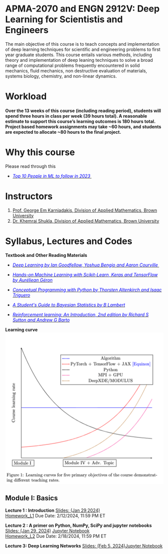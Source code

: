 # APMA-2070 and ENGN 2912V: Deep Learning for Scientistis and Engineers

The main objective of this course is to teach concepts and implementation of deep learning techniques for scientific and engineering problems to first year graduate students. This course entails various methods, including theory and implementation of deep leaning techniques to solve a broad range of computational problems frequently encountered in solid mechanics, fluid mechanics, non destructive evaluation of materials, systems biology, chemistry, and non-linear dynamics.


# Workload

#### Over the 13 weeks of this course (including reading period), students will spend three hours in class per week (39 hours total). A reasonable estimate to support this course’s learning outcomes is 180 hours total. Project based homework assignments may take ~60 hours, and students are expected to allocate ~80 hours to the final project.


# Why this course
Please read through this  
* [<span style="color:blue"> <em>Top 10 People in ML to follow in 2023 </em> </span>](https://academy.digilab.co.uk/posts/which-ml-experts-should-you-follow-in-2023)



# Instructors  
1. [Prof. George Em Karniadakis, Division of Applied Mathematics, Brown University](https://scholar.google.com/citations?user=yZ0-ywkAAAAJ&hl=en&oi=ao)
2. [Dr. Khemraj Shukla, Division of Applied Mathematics, Brown University](https://scholar.google.com/citations?user=XMWXf8sAAAAJ&hl=en&oi=ao)


## 


# Syllabus, Lectures and Codes 


**Textbook and Other Reading Materials** 

* [<span style="color:blue"> <em>Deep Learning by Ian Goodfellow, Yoshua Bengio and Aaron Courville </em> </span>](https://www.deeplearningbook.org)

* [<span style="color:blue"> <em>Hands-on Machine Learning with Scikit-Learn, Keras and TensorFlow by Auréliean Géron</em> </span>](https://www.amazon.com/Hands-Machine-Learning-Scikit-Learn-TensorFlow/dp/1492032646)

* [<span style="color:blue"> <em>Conceptual Programming with Python by Thorsten Altenkirch and Isaac Triguero</em> </span>](https://www.google.com/books/edition/Conceptual_Programming_with_Python/nUO0DwAAQBAJ?hl=en&gbpv=1&dq=conceptual+programming+with+python&printsec=frontcover)

* [<span style="color:blue"> <em>A Student's Guide to Bayesian Statistics by B Lambert  </em> </span>](https://www.torrossa.com/en/resources/an/5017731)

* [<span style="color:blue"> <em>Reinforcement learning: An Introduction, 2nd edition by Richard S Sutton and Andrew G Barto</em> </span>](https://scholar.google.ca/citations?view_op=view_citation&hl=en&user=6m4wv6gAAAAJ&citation_for_view=6m4wv6gAAAAJ:IWHjjKOFINEC)


**Learning curve**
![Learning curve](images/learning_curve.png?raw=true "Title") 



## Module I: Basics 

**Lecture 1 : Introduction** [Slides: (Jan 29,2024)](https://www.dropbox.com/scl/fi/rzyza1r7folp7rkcwo9hg/Lecture_01_Introduction.pptx?rlkey=hu5um9r6pmpyeo0i0ej863u1h&dl=0)  
[Homework\_L1](Homeworks/HW\_L1.pdf) Due Date: 2/12/2024, 11:59 PM ET


**Lecture 2 : A primer on Python, NumPy, SciPy and jupyter notebooks** [Slides: (Jan 29, 2024)](https://www.dropbox.com/scl/fi/yj0sl2eoj9kscubfdr2qn/Lecture_02_Primer_Python_Final.pptx?rlkey=r2celqflu6pcklx17pdul4zyc&dl=0) [Jupyter Notebook](https://github.com/raj-brown/APMA_2070_ENGN_2912_SPRING_2024/blob/main/Lecture_2_Notebook/python_primer.ipynb)  
[Homework\_L2](Homeworks/HW\_L2.pdf) Due Date: 2/18/2024, 11:59 PM ET

**Lecture 3: Deep Learning Networks** [Slides: (Feb 5, 2024)](https://www.dropbox.com/scl/fi/1bpqfspvwwwh8gf6jddms/Lecture_03_Deep_Neural_Networks.pptx?rlkey=1sxh6oz5490pplx73jqy8bb0c&dl=0)[Jupyter Notebook](Lecture_3_Notebook/lec_03.ipynb)  
<!--[Homework\_L3](Homeworks/HW\_L3.pdf) Due Date: 3/01/2023, 11:59 PM ET

<!--
**Lecture 4: A primer on TensorFlow, PyTorch and JAX** [Slides: (Feb 8, Feb 15, 2023)](https://www.dropbox.com/s/lbwfadrl6itluos/Lecture_04_Primer_PyT_TF_JAX.pptx?dl=0) [Jupyter\_Notebook](Lecture_4_Notebook/1-pytorch.ipynb)  
[Homework\_L4](Homeworks/HW\_L4.pdf) Due Date: 3/19/2023, 11:59 PM ET


**Lecture 5: Training and Optimization** [Slides: (Feb 15, Feb 22, 2023)](https://www.dropbox.com/s/h90pl64rbqfa5jx/Lecture_05_Training_and_Optimization.pptx?dl=0) [Jupyter\_Notebook](Lecture_5_Notebook/learning_rate_scheduler.ipynb)  
[Homework\_L5](Homeworks/HW\_L5.pdf)  Due Date: 4/30/2023, 11:59 PM ET


**Lecture 6: Neural Network Architectures** [Slides: (Feb 22, March 1, 2023)](https://www.dropbox.com/s/nen0yfkqmtptwl8/Lecture_06_NN_Architectures.pptx?dl=0) [Jupyter\_Notebook](Lecture_6_Notebook/nn_architectures.ipynb)  
[Homework\_L6](Homeworks/HW\_L6.pdf) Due Date: 4/30/2023, 11:59 PM ET
  
[end\_of\_semester\_FUN\_homework](Homeworks/end\_of\_semester\_FUN\_homework.pdf) Due Date: 4/30/2023

[Feb 15, 2023: end of Module I Homework L6]::

## Module II: Neural Differential Equations

**Lecture 7: Discovering Differential Equations** [Slides: (March 8, 2023)](https://www.dropbox.com/s/5sak81ce5fhjjxn/Lecture_07_DynSystems_Class.pptx?dl=0) [Jupyter\_Notebook](Lecture_7_Notebook/dynSys.ipynb)  


**Lecture 8: Physics-Informed Neural Networks (PINNs)- Part I** [Slides: (March 15, March 22, 2023)](https://www.dropbox.com/s/5z9lgbfxj7cl3xq/Lecture_08_PINNs_I.pptx?dl=0) [Jupyter\_Notebook](Lecture_8_Notebook/pinns.ipynb)  



**Lecture 9: Physics-Informed Neural Networks (PINNs)- Part II** [Slides: (March 22, 2023)](https://www.dropbox.com/s/usmros72jyruwmg/Lecture_09_PINNs_II.pptx?dl=0) 


## Module III: Neural Operators

**Lecture 10: Deep Operator Network (DeepONet)** [Slides: (April 5, 2023)](https://www.dropbox.com/s/jl4yjeao8jvxkm7/Lecture_10_DeepONet.pptx?dl=0) [Jupyter\_Notebook](Lecture_10_Notebook/operators.ipynb) [DATA\_FOR\_FNO](https://www.dropbox.com/s/klxu19gn9oxjdwf/burgers\_data\_R10.mat?dl=0)  
 [ADD\_ON:FOURIER\_REVIEW](https://www.dropbox.com/s/td0alw980o6kv6n/Lecture_10_Fourier_Add_on.pptx?dl=0) [Jupyter\_Notebook\_Fourier](Lecture_10_Notebook/fourier_example.ipynb)

**Lecture 11: Implementation of PINNs and DeepOnet** [Slides: (April 12, 2023)](https://www.dropbox.com/s/c9reg4t51vnucr9/Lecture_11_implementation_PINNS_DeepXDE.pptx?dl=0) [Video](https://www.dropbox.com/s/7djuy296vqs0hbx/Lecture_11_DeepXDE.mp4?dl=0) [Jupyter\_Notebook](Lecture_11_Notebook/deepXde.ipynb) [DATA\_FOR\_DEEPONET](https://www.dropbox.com/sh/dkmn84nccqcbuts/AAC9gunsRcCzfv4ETrTm56cWa?dl=0)


## Module IV: SciML Uncertainty Quantification (SciML-UQ)

**Lecture 12: Machine Learning using Multi-Fidelity Data** [Slides: (April 19, April 26, 2023)](https://www.dropbox.com/s/0lq9w00zzz57p22/Lecture_12_Multi-fidelity_GK.pptx?dl=0) [Jupyter\_Notebook](Lecture_12_Notebook/multi_fidelity_notbook.ipynb)

**Lecture 13: Uncertainty Quantification(UQ) in Scientific Machine Learning** [Slides: (April 26, May 3, 2023)](https://www.dropbox.com/scl/fi/ibyb1baqgs3dph1jt79hy/Lecture_13_UQ.pptx?dl=0&rlkey=9eiwy8r28ekndwfih55qntmuj) [Jupyter\_Notebook](Lecture_13_Notebook/neural_uq.ipynb) [Slides: Neural\_UQ](https://www.dropbox.com/s/04kvh4d4vtpadz6/Lecture_12_ADD_ON_NeuralUQ.pptx?dl=0) [Neural\_UQ\_PT\_MODEL](https://www.dropbox.com/sh/8mzjvr3dj5j2u1e/AAAUEi6sCxZyRpdhMzoJXLBia?dl=0) [DATA\_Neural\_UQ](https://www.dropbox.com/sh/8913w72bkjvmia9/AACpQJdl4-_LUQNUmmRjcg6Fa?dl=0)



## Advanced Topics

1. **Multi-GPU Scientific Machine Learning** [Slides: (April 12, April 19, 2023)](https://www.dropbox.com/s/bv68sehg1yssg1w/Multi-GPU%20Scientific%20Machine%20Learning.pptx?dl=0) [Python Code](Advanced_Topics) [Slides: NVIDIA-MODULUS](https://www.dropbox.com/s/byyz6xc3g30q0yh/MODULUS_NVIDIA.pptx?dl=0)



### Office hours  
Monday 3:00 - 5:30 PM, Location: 170 Hope St., Room No: 308, Providence RI 02906

# [Project list](Project_list.pdf)



# Term Projects

1. **Biomedicine**
   * Solving forward and inverse problems in mathematical modeling of blood coagulation: [Project Files](https://www.dropbox.com/sh/n866zxh8cxdsqz1/AADBYT_5-xS8x94RDutOJ4Xza?dl=0)  
   * Predicting drug absorption using a physics-informed neural network: [Project Files](https://www.dropbox.com/sh/acdj0nb91zg4vzr/AADHQoabk7SrwM7aP5wuESywa?dl=0)
   * Parameter identification in Glucose-Insulin interaction: [Project Files](https://www.dropbox.com/sh/3dqxhlir7ij3k0p/AAAwzDKlUJQqb8BF5rePsmpwa?dl=0)
   * Parameter Estimation in Thrombus Formation: [Project Files](https://www.dropbox.com/sh/a5albb9toxl79cn/AAAxkUHoq1ZCin2KDKVEXDS2a?dl=0)

2. **Dynamical Systems**
   * Charged particle in a electromagnetic field: [Project Files](https://www.dropbox.com/sh/dktv3s13hu5lop4/AAAFgsb50_Ks0zxELoC3_7Hua?dl=0)
   * Learning dynamical systems from data: [Project Files](https://www.dropbox.com/sh/1ivo7t8uujh9zej/AADAEeF6SBeYQLt22cBF0ITXa?dl=0)
   * Stiff ODE systems: [Project Files](https://www.dropbox.com/sh/cenqy1pqiaah9yi/AABjM5fR52SXsFuFpfjT4pvpa?dl=0)

3. **Engines**
   * Learning engine parameters: [Project Files](https://www.dropbox.com/sh/83xcrd7ossiog7r/AAAKHISuKugG91CB7OOVSsnxa?dl=0)

4. **Fluid Mechanics**
   * Compute and benchmark the solution of Boussinesq Equation using different activation functions: [Project Files](https://www.dropbox.com/sh/x0vcr25ylpi8jok/AACvAl3f4rV5Iv6rspES14TTa?dl=0)
   * Modeling Bubble Growth Dynamics: [Project Files](https://www.dropbox.com/sh/ep604br36ycsfih/AADbZ-5K4af-e1RRT2kEIRara?dl=0)
   * Reconstruction of flow past a cylinder: [Project Files](https://www.dropbox.com/sh/qoxsadqlo8yevmd/AACXkzaG5ToalNAYveVaoTqLa?dl=0)
   * Reconstruction of flow field for a lid driven cavity flow: [Project Files](https://www.dropbox.com/sh/if0auhruas9jnx9/AABEjNc6ynTCkjxJmHyDctR5a?dl=0)
   * Solving forward and inverse problems in mathematical modeling of wave propagation: [Project Files](https://www.dropbox.com/sh/j9yiutzgsafg9ie/AACCi1bQKQoDMM5iU2sli6I1a?dl=0)

5. **Geophysics**
   * Diffusion-Reaction in porous media: [Project Files](https://www.dropbox.com/sh/wmibretvmz49c33/AAAZfNsirVYUSHeVHESGV7UQa?dl=0)
   * Estimating sea-surface temperature using multi-fidelity data: [Project Files](https://www.dropbox.com/sh/2ny1m0jptxbw79s/AADy-rOr0RLJSRgKoRzEfkO4a?dl=0)
   * Microseismic hypocenter localization using PINNs: [Project Files](https://www.dropbox.com/sh/9jqvrx0hwu10ngq/AADkrBAWwu-usIjSxlCQsdpOa?dl=0)

6. **Heat Transfer**
   * Inverse heat transfer problem: [Project Files](https://www.dropbox.com/sh/63t4hl3ifu5hqwh/AAA_FpV7iDTNaLP8rXXPtAMRa?dl=0)
   * Steady state non-linear inverse heat conduction problem: [Project Files](https://www.dropbox.com/sh/mjkqntq6sdy0lzy/AAAWiG_xT4OMj5oIkOxVFPioa?dl=0)
   * Heat Conduction in Double Layered Structures exposed to Ultra-short Pulsed Laser: [Project Files](https://www.dropbox.com/sh/8h1v6tqm04hysrg/AAASSR5kpA4Kd6ft4imwVRcPa?dl=0)
   * Benchmarking Finite-difference vs Automatic-Differetiation for steady-state PDEs: [Project Files](https://www.dropbox.com/s/27etrkfjjbxvuy9/FDM_vs_AD.pdf?dl=0)

7. **Materials**
   * Inverse Problem on Modulus Identification of Hyperelastic Material: [Project Files](https://www.dropbox.com/sh/gzc7r9uokhf6qvp/AAAdcufJ9ktcJr-CYMWYPwUma?dl=0)
   * Characterizing surface breaking crack using ultrasound data and PINNs: [Project Files](https://www.dropbox.com/sh/rykynd704ulgng8/AABOHqZDwrILL7HvNhaC6mITa?dl=0)
-->
